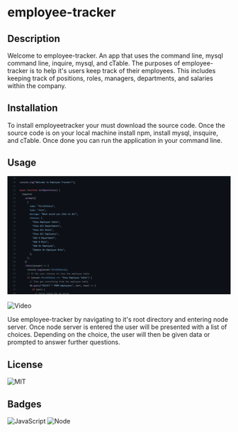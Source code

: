 # employee-tracker

## Description

Welcome to employee-tracker. An app that uses the command line, mysql command line, inquire, mysql, and cTable. The purposes of employee-tracker is to help it's users keep track of their employees. This includes keeping track of positions, roles, managers, departments, and salaries within the company.

## Installation

To install employeetracker your must download the source code. Once the source code is on your local machine install npm, install mysql, insquire, and cTable. Once done you can run the application in your command line.

## Usage

![Screenshot](assets/img/employeetrackerscreenshot.png)

![Video](https://drive.google.com/file/d/1WrKE1dAuzXOLaLViU02xAnXPbrfcP4Nm/view)

Use employee-tracker by navigating to it's root directory and entering node server. Once node server is entered the user will be presented with a list of choices. Depending on the choice, the user will then be given data or prompted to answer further questions.

## License

![MIT](https://choosealicense.com/licenses/mit/)

## Badges

![JavaScript](https://img.shields.io/badge/Built%20With-JavaScript-brightgreen)
![Node](https://img.shields.io/badge/Built%20With-Node-blue)
